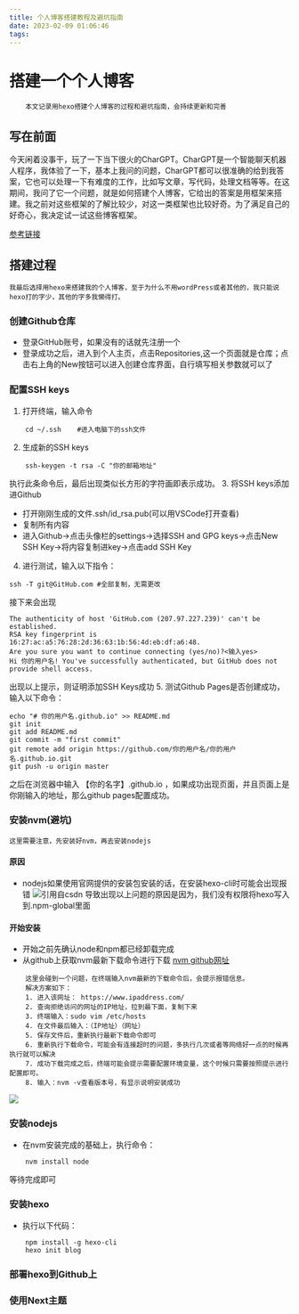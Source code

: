 ```yaml
---
title: 个人博客搭建教程及避坑指南
date: 2023-02-09 01:06:46
tags: 
---
```

# 搭建一个个人博客
```
    本文记录用hexo搭建个人博客的过程和避坑指南，会持续更新和完善
```
## 写在前面
今天闲着没事干，玩了一下当下很火的CharGPT。CharGPT是一个智能聊天机器人程序，我体验了一下，基本上我问的问题，CharGPT都可以很准确的给到我答案，它也可以处理一下有难度的工作，比如写文章，写代码，处理文档等等。在这期间，我问了它一个问题，就是如何搭建个人博客，它给出的答案是用框架来搭建。我之前对这些框架的了解比较少，对这一类框架也比较好奇。为了满足自己的好奇心，我决定试一试这些博客框架。

[参考链接](https://blog.csdn.net/weixin_41160054/article/details/89531921?ops_request_misc=&request_id=&biz_id=102&utm_term=mac%E4%BD%BF%E7%94%A8hexo%E2%80%94%E2%80%94script&utm_medium=distribute.pc_search_result.none-task-blog-2~all~sobaiduweb~default-0-89531921.142^v73^insert_down1,201^v4^add_ask,239^v1^insert_chatgpt&spm=1018.2226.3001.4187)
## 搭建过程
```
我最后选择用hexo来搭建我的个人博客，至于为什么不用wordPress或者其他的，我只能说hexo打的字少，其他的字多我懒得打。
```

### 创建Github仓库
- 登录GitHub账号，如果没有的话就先注册一个
- 登录成功之后，进入到个人主页，点击Repositories,这一个页面就是仓库；点击右上角的New按钮可以进入创建仓库界面，自行填写相关参数就可以了

### 配置SSH keys
1. 打开终端，输入命令
```
    cd ~/.ssh    #进入电脑下的ssh文件
```
2. 生成新的SSH keys
```
    ssh-keygen -t rsa -C "你的邮箱地址"
```
执行此条命令后，最后出现类似长方形的字符画即表示成功。
3. 将SSH keys添加进Github
- 打开刚刚生成的文件.ssh/id_rsa.pub(可以用VSCode打开查看)
- 复制所有内容
- 进入Github->点击头像栏的settings->选择SSH and GPG keys->点击New SSH Key->将内容复制进key->点击add SSH Key
4. 进行测试，输入以下指令：
```
ssh -T git@GitHub.com #全部复制，无需更改
```
接下来会出现
```
The authenticity of host 'GitHub.com (207.97.227.239)' can't be established.
RSA key fingerprint is 16:27:ac:a5:76:28:2d:36:63:1b:56:4d:eb:df:a6:48.
Are you sure you want to continue connecting (yes/no)?<输入yes>
Hi 你的用户名! You've successfully authenticated, but GitHub does not provide shell access.
```
出现以上提示，则证明添加SSH Keys成功
5. 测试Github Pages是否创建成功，输入以下命令：
```
echo "# 你的用户名.github.io" >> README.md
git init    
git add README.md
git commit -m "first commit"
git remote add origin https://github.com/你的用户名/你的用户名.github.io.git
git push -u origin master
```
之后在浏览器中输入 【你的名字】.github.io ，如果成功出现页面，并且页面上是你刚输入的地址，那么github pages配置成功。


### 安装nvm(避坑)
    这里需要注意，先安装好nvm，再去安装nodejs
#### 原因
- nodejs如果使用官网提供的安装包安装的话，在安装hexo-cli时可能会出现报错
![引用自csdn](https://img-blog.csdnimg.cn/20190430205745353.png?x-oss-process=image/watermark,type_ZmFuZ3poZW5naGVpdGk,shadow_10,text_aHR0cHM6Ly9ibG9nLmNzZG4ubmV0L3dlaXhpbl80MTE2MDA1NA==,size_16,color_FFFFFF,t_70)
导致出现以上问题的原因是因为，我们没有权限将hexo写入到.npm-global里面

#### 开始安装
- 开始之前先确认node和npm都已经卸载完成
- 从github上获取nvm最新下载命令进行下载
[nvm github网址](https://github.com/nvm-sh/nvm)
```
    这里会碰到一个问题，在终端输入nvm最新的下载命令后，会提示报错信息。
    解决方案如下：
    1. 进入该网址： https://www.ipaddress.com/ 
    2. 查询拒绝访问的网址的IP地址，拉到最下面，复制下来
    3. 终端输入：sudo vim /etc/hosts
    4. 在文件最后输入：（IP地址）（网址）
    5. 保存文件后，重新执行最新下载命令即可
    6. 重新执行下载命令，可能会有连接超时的问题，多执行几次或者等网络好一点的时候再执行就可以解决
    7. 成功下载完成之后，终端可能会提示需要配置环境变量，这个时候只需要按照提示进行配置即可。
    8. 输入：nvm -v查看版本号，有显示说明安装成功
```
![](https://img-blog.csdnimg.cn/0db881b72f69436f9cab7390c608a152.png)
 

### 安装nodejs
- 在nvm安装完成的基础上，执行命令：
```
    nvm install node
```
等待完成即可
### 安装hexo
- 执行以下代码：
```
    npm install -g hexo-cli
    hexo init blog
```
### 部署hexo到Github上


### 使用Next主题

